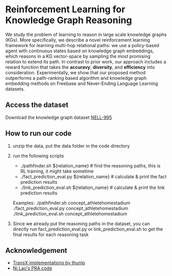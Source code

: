 # Reinforcement Learning for Knowledge Graph Reasoning
We study the problem of learning to reason in large scale knowledge graphs (KGs). More specifically, we describe a novel reinforcement learning framework for learning multi-hop relational paths: we use a policy-based agent with continuous states based on knowledge graph embeddings, which reasons in a KG vector-space by sampling the most promising relation to extend its path. In contrast to prior work, our approach includes a reward function that takes the **accuravy**, **diversity**, and **efficiency** into consideration. Experimentally, we show that our proposed method outperforms a path-ranking based algorithm and knowledge graph embedding methods on Freebase and Never-Ending Language Learning datasets.

## Access the dataset
Download the knowledge graph dataset [NELL-995](http://cs.ucsb.edu/~xwhan/datasets/NELL-995.zip)

## How to run our code 
1. unzip the data, put the data folder in the code directory
2. run the following scripts
    *   ./pathfinder.sh ${relation_name}  # find the reasoning paths, this is RL training, it might take sometime
    *   ./fact_prediction_eval.py ${relation_name} # calculate & print the fact prediction results
    *   ./link_prediction_eval.sh ${relation_name} # calculate & print the link prediction results

    Examples:
    ./pathfinder.sh concept_athletehomestadium 
    ./fact_prediction_eval.py concept_athletehomestadium
    ./link_prediction_eval.sh concept_athletehomestadium
3. Since we already put the reasoning paths in the dataset, you can directly run fact_prediction_eval.py or link_prediction_eval.sh to get the final results for each reasoning task

## Acknowledgement
* [TransX implementations by thunlp](https://github.com/thunlp/Fast-TransX)
* [Ni Lao's PRA code](http://www.cs.cmu.edu/~nlao/)
